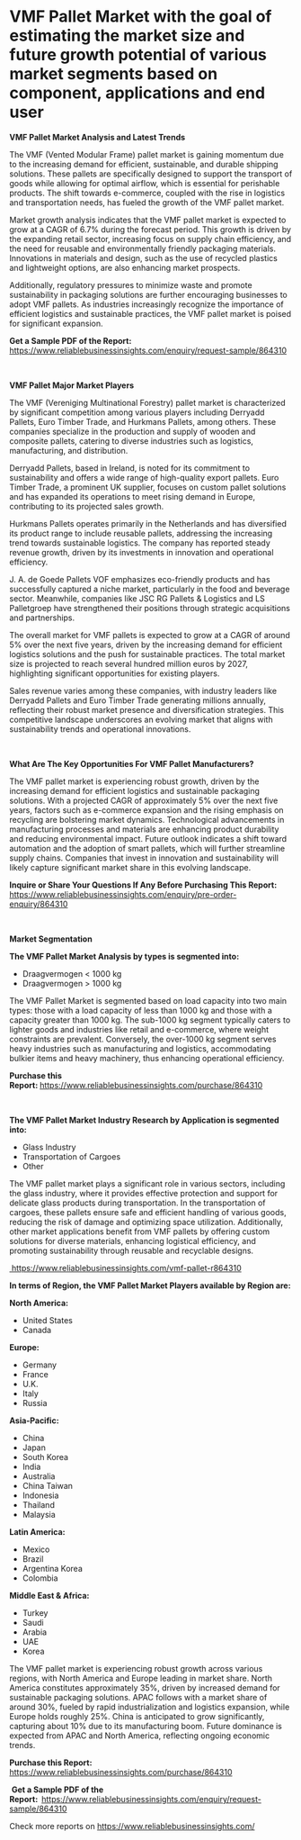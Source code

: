 <p><h1>VMF Pallet Market with the goal of estimating the market size and future growth potential of various market segments based on component, applications and end user</h1></p><p><strong>VMF Pallet Market Analysis and Latest Trends</strong></p>
<p><p>The VMF (Vented Modular Frame) pallet market is gaining momentum due to the increasing demand for efficient, sustainable, and durable shipping solutions. These pallets are specifically designed to support the transport of goods while allowing for optimal airflow, which is essential for perishable products. The shift towards e-commerce, coupled with the rise in logistics and transportation needs, has fueled the growth of the VMF pallet market.</p><p>Market growth analysis indicates that the VMF pallet market is expected to grow at a CAGR of 6.7% during the forecast period. This growth is driven by the expanding retail sector, increasing focus on supply chain efficiency, and the need for reusable and environmentally friendly packaging materials. Innovations in materials and design, such as the use of recycled plastics and lightweight options, are also enhancing market prospects. </p><p>Additionally, regulatory pressures to minimize waste and promote sustainability in packaging solutions are further encouraging businesses to adopt VMF pallets. As industries increasingly recognize the importance of efficient logistics and sustainable practices, the VMF pallet market is poised for significant expansion.</p></p>
<p><strong>Get a Sample PDF of the Report:&nbsp;</strong> <a href="https://www.reliablebusinessinsights.com/enquiry/request-sample/864310?utm_campaign=3384&utm_medium=2&utm_source=Github&utm_content=ia&utm_term=05042025&utm_id=vmf-pallet">https://www.reliablebusinessinsights.com/enquiry/request-sample/864310</a></p>
<p>&nbsp;</p>
<p><strong>VMF Pallet Major Market Players</strong></p>
<p><p>The VMF (Vereniging Multinational Forestry) pallet market is characterized by significant competition among various players including Derryadd Pallets, Euro Timber Trade, and Hurkmans Pallets, among others. These companies specialize in the production and supply of wooden and composite pallets, catering to diverse industries such as logistics, manufacturing, and distribution.</p><p>Derryadd Pallets, based in Ireland, is noted for its commitment to sustainability and offers a wide range of high-quality export pallets. Euro Timber Trade, a prominent UK supplier, focuses on custom pallet solutions and has expanded its operations to meet rising demand in Europe, contributing to its projected sales growth.</p><p>Hurkmans Pallets operates primarily in the Netherlands and has diversified its product range to include reusable pallets, addressing the increasing trend towards sustainable logistics. The company has reported steady revenue growth, driven by its investments in innovation and operational efficiency.</p><p>J. A. de Goede Pallets VOF emphasizes eco-friendly products and has successfully captured a niche market, particularly in the food and beverage sector. Meanwhile, companies like JSC RG Pallets & Logistics and LS Palletgroep have strengthened their positions through strategic acquisitions and partnerships.</p><p>The overall market for VMF pallets is expected to grow at a CAGR of around 5% over the next five years, driven by the increasing demand for efficient logistics solutions and the push for sustainable practices. The total market size is projected to reach several hundred million euros by 2027, highlighting significant opportunities for existing players.</p><p>Sales revenue varies among these companies, with industry leaders like Derryadd Pallets and Euro Timber Trade generating millions annually, reflecting their robust market presence and diversification strategies. This competitive landscape underscores an evolving market that aligns with sustainability trends and operational innovations.</p></p>
<p>&nbsp;</p>
<p><strong>What Are The Key Opportunities For VMF Pallet Manufacturers?</strong></p>
<p><p>The VMF pallet market is experiencing robust growth, driven by the increasing demand for efficient logistics and sustainable packaging solutions. With a projected CAGR of approximately 5% over the next five years, factors such as e-commerce expansion and the rising emphasis on recycling are bolstering market dynamics. Technological advancements in manufacturing processes and materials are enhancing product durability and reducing environmental impact. Future outlook indicates a shift toward automation and the adoption of smart pallets, which will further streamline supply chains. Companies that invest in innovation and sustainability will likely capture significant market share in this evolving landscape.</p></p>
<p><strong>Inquire or Share Your Questions If Any Before Purchasing This Report:</strong> <a href="https://www.reliablebusinessinsights.com/enquiry/pre-order-enquiry/864310?utm_campaign=3384&utm_medium=2&utm_source=Github&utm_content=ia&utm_term=05042025&utm_id=vmf-pallet">https://www.reliablebusinessinsights.com/enquiry/pre-order-enquiry/864310</a></p>
<p>&nbsp;</p>
<p><strong>Market Segmentation</strong></p>
<p><strong>The VMF Pallet Market Analysis by types is segmented into:</strong></p>
<p><ul><li>Draagvermogen < 1000 kg</li><li>Draagvermogen > 1000 kg</li></ul></p>
<p><p>The VMF Pallet Market is segmented based on load capacity into two main types: those with a load capacity of less than 1000 kg and those with a capacity greater than 1000 kg. The sub-1000 kg segment typically caters to lighter goods and industries like retail and e-commerce, where weight constraints are prevalent. Conversely, the over-1000 kg segment serves heavy industries such as manufacturing and logistics, accommodating bulkier items and heavy machinery, thus enhancing operational efficiency.</p></p>
<p><strong>Purchase this Report:&nbsp;</strong><a href="https://www.reliablebusinessinsights.com/purchase/864310?utm_campaign=3384&utm_medium=2&utm_source=Github&utm_content=ia&utm_term=05042025&utm_id=vmf-pallet">https://www.reliablebusinessinsights.com/purchase/864310</a></p>
<p>&nbsp;</p>
<p><strong>The VMF Pallet Market Industry Research by Application is segmented into:</strong></p>
<p><ul><li>Glass Industry</li><li>Transportation of Cargoes</li><li>Other</li></ul></p>
<p><p>The VMF pallet market plays a significant role in various sectors, including the glass industry, where it provides effective protection and support for delicate glass products during transportation. In the transportation of cargoes, these pallets ensure safe and efficient handling of various goods, reducing the risk of damage and optimizing space utilization. Additionally, other market applications benefit from VMF pallets by offering custom solutions for diverse materials, enhancing logistical efficiency, and promoting sustainability through reusable and recyclable designs.</p></p>
<p><a href="https://www.reliablebusinessinsights.com/vmf-pallet-r864310?utm_campaign=3384&utm_medium=2&utm_source=Github&utm_content=ia&utm_term=05042025&utm_id=vmf-pallet">&nbsp;https://www.reliablebusinessinsights.com/vmf-pallet-r864310</a></p>
<p><strong>In terms of Region, the VMF Pallet Market Players available by Region are:</strong></p>
<p>
    <p> <strong> North America: </strong>
        <ul>
            <li>United States</li>
            <li>Canada</li>
        </ul>
        </p> 
    <p> <strong> Europe: </strong>
        <ul>
            <li>Germany</li>
            <li>France</li>
            <li>U.K.</li>
            <li>Italy</li>
            <li>Russia</li>
        </ul>
        </p> 
    <p> <strong> Asia-Pacific: </strong>
        <ul>
            <li>China</li>
            <li>Japan</li>
            <li>South Korea</li>
            <li>India</li>
            <li>Australia</li>
            <li>China Taiwan</li>
            <li>Indonesia</li>
            <li>Thailand</li>
            <li>Malaysia</li>
        </ul>
        </p> 
    <p> <strong> Latin America: </strong>
        <ul>
            <li>Mexico</li>
            <li>Brazil</li>
            <li>Argentina Korea</li>
            <li>Colombia</li>
        </ul>
        </p> 
    <p> <strong> Middle East & Africa: </strong>
        <ul>
            <li>Turkey</li>
            <li>Saudi</li>
            <li>Arabia</li>
            <li>UAE</li>
            <li>Korea</li>
        </ul>
    </p>
    </p>
<p><p>The VMF pallet market is experiencing robust growth across various regions, with North America and Europe leading in market share. North America constitutes approximately 35%, driven by increased demand for sustainable packaging solutions. APAC follows with a market share of around 30%, fueled by rapid industrialization and logistics expansion, while Europe holds roughly 25%. China is anticipated to grow significantly, capturing about 10% due to its manufacturing boom. Future dominance is expected from APAC and North America, reflecting ongoing economic trends.</p></p>
<p><strong>Purchase this Report: </strong><a href="https://www.reliablebusinessinsights.com/purchase/864310?utm_campaign=3384&utm_medium=2&utm_source=Github&utm_content=ia&utm_term=05042025&utm_id=vmf-pallet">https://www.reliablebusinessinsights.com/purchase/864310</a></p>
<p>&nbsp;<strong>Get a Sample PDF of the Report:&nbsp;&nbsp;</strong><a href="https://www.reliablebusinessinsights.com/enquiry/request-sample/864310?utm_campaign=3384&utm_medium=2&utm_source=Github&utm_content=ia&utm_term=05042025&utm_id=vmf-pallet">https://www.reliablebusinessinsights.com/enquiry/request-sample/864310</a></p>
<p><strong></strong></p>
<p>Check more reports on <a href="https://www.reliablebusinessinsights.com/?utm_campaign=3384&utm_medium=2&utm_source=Github&utm_content=ia&utm_term=05042025&utm_id=vmf-pallet">https://www.reliablebusinessinsights.com/</a></p>